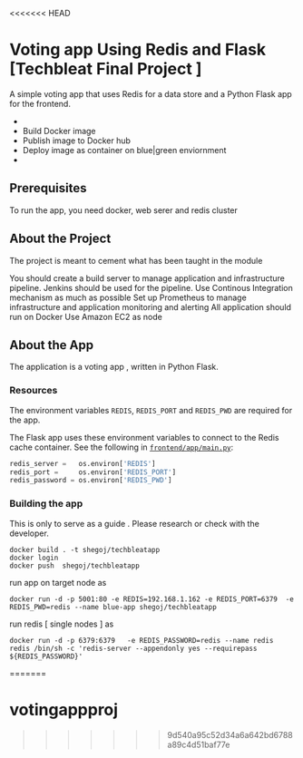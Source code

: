 <<<<<<< HEAD
# Voting app Using Redis and Flask [Techbleat Final Project ]

A simple voting app that uses Redis for a data store and a Python Flask app for the frontend.

- 
- Build  Docker image
- Publish image to Docker hub
- Deploy image as container on blue|green enviornment 
- 

## Prerequisites

To run the app, you need docker, web serer and redis cluster


## About the Project 

The project  is meant to cement what has been taught in the module

You should create a build server to manage application and infrastructure pipeline. Jenkins should be used for the pipeline.
Use Continous Integration mechanism as much as possible
Set up Prometheus to manage infrastructure and application monitoring and alerting 
All application should run on Docker 
Use Amazon  EC2 as node
 


## About the App

The application is a voting app , written in Python Flask.

### Resources
The environment variables `REDIS`, `REDIS_PORT`  and `REDIS_PWD` are required for the app.

The Flask app uses these environment variables to connect to the Redis cache container. See the following in [`frontend/app/main.py`](frontend/app/main.py):

```python
redis_server =   os.environ['REDIS']
redis_port =     os.environ['REDIS_PORT']
redis_password = os.environ['REDIS_PWD']

```

### Building the app

This is only to serve as a guide . Please research or check with the developer.

```
docker build . -t shegoj/techbleatapp
docker login 
docker push  shegoj/techbleatapp
```
run app on target node as 
```
docker run -d -p 5001:80 -e REDIS=192.168.1.162 -e REDIS_PORT=6379  -e REDIS_PWD=redis --name blue-app shegoj/techbleatapp
```

run redis [ single nodes ] as 

```
docker run -d -p 6379:6379   -e REDIS_PASSWORD=redis --name redis redis /bin/sh -c 'redis-server --appendonly yes --requirepass ${REDIS_PASSWORD}'
```
=======
# votingappproj
>>>>>>> 9d540a95c52d34a6a642bd6788a89c4d51baf77e
